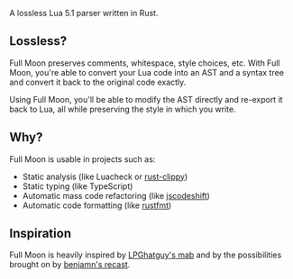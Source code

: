 A lossless Lua 5.1 parser written in Rust.

## Lossless?

Full Moon preserves comments, whitespace, style choices, etc. With Full Moon, you're able to convert your Lua code into an AST and a syntax tree and convert it back to the original code exactly.

Using Full Moon, you'll be able to modify the AST directly and re-export it back to Lua, all while preserving the style in which you write.

## Why?

Full Moon is usable in projects such as:
- Static analysis (like Luacheck or [rust-clippy](https://github.com/rust-lang/rust-clippy))
- Static typing (like TypeScript)
- Automatic mass code refactoring (like [jscodeshift](https://github.com/facebook/jscodeshift))
- Automatic code formatting (like [rustfmt](https://github.com/rust-lang/rustfmt))

## Inspiration

Full Moon is heavily inspired by [LPGhatguy's mab](https://github.com/LPGhatguy/mab/) and by the possibilities brought on by [benjamn's recast](https://github.com/benjamn/recast).
